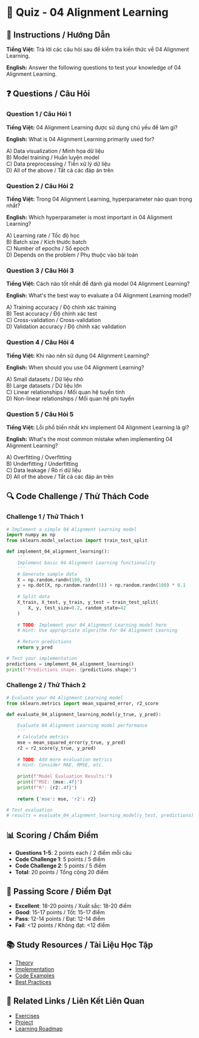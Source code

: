 # 🧠 Quiz - 04 Alignment Learning

## 📝 Instructions / Hướng Dẫn

**Tiếng Việt:** Trả lời các câu hỏi sau để kiểm tra kiến thức về 04 Alignment Learning.

**English:** Answer the following questions to test your knowledge of 04 Alignment Learning.

## ❓ Questions / Câu Hỏi

### Question 1 / Câu Hỏi 1
**Tiếng Việt:** 04 Alignment Learning được sử dụng chủ yếu để làm gì?

**English:** What is 04 Alignment Learning primarily used for?

A) Data visualization / Minh họa dữ liệu  
B) Model training / Huấn luyện model  
C) Data preprocessing / Tiền xử lý dữ liệu  
D) All of the above / Tất cả các đáp án trên

### Question 2 / Câu Hỏi 2
**Tiếng Việt:** Trong 04 Alignment Learning, hyperparameter nào quan trọng nhất?

**English:** Which hyperparameter is most important in 04 Alignment Learning?

A) Learning rate / Tốc độ học  
B) Batch size / Kích thước batch  
C) Number of epochs / Số epoch  
D) Depends on the problem / Phụ thuộc vào bài toán

### Question 3 / Câu Hỏi 3
**Tiếng Việt:** Cách nào tốt nhất để đánh giá model 04 Alignment Learning?

**English:** What's the best way to evaluate a 04 Alignment Learning model?

A) Training accuracy / Độ chính xác training  
B) Test accuracy / Độ chính xác test  
C) Cross-validation / Cross-validation  
D) Validation accuracy / Độ chính xác validation

### Question 4 / Câu Hỏi 4
**Tiếng Việt:** Khi nào nên sử dụng 04 Alignment Learning?

**English:** When should you use 04 Alignment Learning?

A) Small datasets / Dữ liệu nhỏ  
B) Large datasets / Dữ liệu lớn  
C) Linear relationships / Mối quan hệ tuyến tính  
D) Non-linear relationships / Mối quan hệ phi tuyến

### Question 5 / Câu Hỏi 5
**Tiếng Việt:** Lỗi phổ biến nhất khi implement 04 Alignment Learning là gì?

**English:** What's the most common mistake when implementing 04 Alignment Learning?

A) Overfitting / Overfitting  
B) Underfitting / Underfitting  
C) Data leakage / Rò rỉ dữ liệu  
D) All of the above / Tất cả các đáp án trên

## 🔍 Code Challenge / Thử Thách Code

### Challenge 1 / Thử Thách 1
```python
# Implement a simple 04 Alignment Learning model
import numpy as np
from sklearn.model_selection import train_test_split

def implement_04_alignment_learning():
    '''
    Implement basic 04 Alignment Learning functionality
    '''
    # Generate sample data
    X = np.random.randn(100, 5)
    y = np.dot(X, np.random.randn(5)) + np.random.randn(100) * 0.1
    
    # Split data
    X_train, X_test, y_train, y_test = train_test_split(
        X, y, test_size=0.2, random_state=42
    )
    
    # TODO: Implement your 04 Alignment Learning model here
    # Hint: Use appropriate algorithm for 04 Alignment Learning
    
    # Return predictions
    return y_pred

# Test your implementation
predictions = implement_04_alignment_learning()
print(f"Predictions shape: {predictions.shape}")
```

### Challenge 2 / Thử Thách 2
```python
# Evaluate your 04 Alignment Learning model
from sklearn.metrics import mean_squared_error, r2_score

def evaluate_04_alignment_learning_model(y_true, y_pred):
    '''
    Evaluate 04 Alignment Learning model performance
    '''
    # Calculate metrics
    mse = mean_squared_error(y_true, y_pred)
    r2 = r2_score(y_true, y_pred)
    
    # TODO: Add more evaluation metrics
    # Hint: Consider MAE, RMSE, etc.
    
    print(f"Model Evaluation Results:")
    print(f"MSE: {mse:.4f}")
    print(f"R²: {r2:.4f}")
    
    return {'mse': mse, 'r2': r2}

# Test evaluation
# results = evaluate_04_alignment_learning_model(y_test, predictions)
```

## 📊 Scoring / Chấm Điểm

- **Questions 1-5**: 2 points each / 2 điểm mỗi câu
- **Code Challenge 1**: 5 points / 5 điểm
- **Code Challenge 2**: 5 points / 5 điểm
- **Total**: 20 points / Tổng cộng 20 điểm

## 🎯 Passing Score / Điểm Đạt

- **Excellent**: 18-20 points / Xuất sắc: 18-20 điểm
- **Good**: 15-17 points / Tốt: 15-17 điểm  
- **Pass**: 12-14 points / Đạt: 12-14 điểm
- **Fail**: <12 points / Không đạt: <12 điểm

## 📚 Study Resources / Tài Liệu Học Tập

- [Theory](./THEORY_04_alignment_learning.md)
- [Implementation](./IMPLEMENTATION_04_alignment_learning.md)
- [Code Examples](./CODE_EXAMPLES_04_alignment_learning.md)
- [Best Practices](./BEST_PRACTICES_04_alignment_learning.md)

## 🔗 Related Links / Liên Kết Liên Quan

- [Exercises](./EXERCISES_04_alignment_learning.md)
- [Project](./PROJECT_04_alignment_learning.md)
- [Learning Roadmap](./LEARNING_ROADMAP_04_alignment_learning.md)
